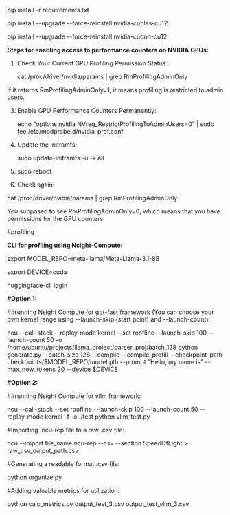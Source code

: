 pip install -r requirements.txt

pip install --upgrade --force-reinstall nvidia-cublas-cu12

pip install --upgrade --force-reinstall nvidia-cudnn-cu12


**Steps for enabling access to performance counters on NVIDIA GPUs:**

1. Check Your Current GPU Profiling Permission Status:
   
   cat /proc/driver/nvidia/params | grep RmProfilingAdminOnly
   
If it returns RmProfilingAdminOnly=1, it means profiling is restricted to admin users.

3. Enable GPU Performance Counters Permanently:
   
   echo "options nvidia NVreg_RestrictProfilingToAdminUsers=0" | sudo tee /etc/modprobe.d/nvidia-prof.conf

4. Update the Initramfs:
   
   sudo update-initramfs -u -k all

6. sudo reboot
   
7. Check again:
   
  cat /proc/driver/nvidia/params | grep RmProfilingAdminOnly

You supposed to see RmProfilingAdminOnly=0, which means that you have permissions for the GPU counters.

#profiling

**CLI for profiling using Nsight-Compute:**

export MODEL_REPO=meta-llama/Meta-Llama-3.1-8B

export DEVICE=cuda

huggingface-cli login

**#Option 1:**

##running Nsight Compute for gpt-fast framework (You can choose your own kernel range using --launch-skip (start point) and --launch-count):

ncu --call-stack --replay-mode kernel --set roofline --launch-skip 100 --launch-count 50 -o /home/ubuntu/projects/llama_project/parser_proj/batch_128 python generate.py --batch_size 128 --compile --compile_prefill --checkpoint_path checkpoints/$MODEL_REPO/model.pth --prompt "Hello, my name is" --max_new_tokens 20 --device $DEVICE

**#Option 2:**

##running Nsight Compute for vllm framework:

ncu --call-stack --set roofline --launch-skip 100 --launch-count 50 --replay-mode kernel -f -o ./test python vllm_test.py

#Importing .ncu-rep file to a raw .csv file:

ncu --import file_name.ncu-rep --csv --section SpeedOfLight > raw_csv_output_path.csv

#Generating a readable format .csv file:

python organize.py

#Adding valuable metrics for utilization:

python calc_metrics.py output_test_3.csv output_test_vllm_3.csv


